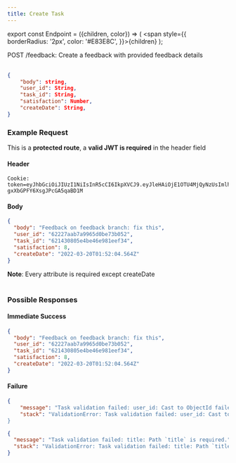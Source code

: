 ```yaml
---
title: Create Task
---
```


export const Endpoint = ({children, color}) => ( <span style={{
borderRadius: '2px',
color: '#E83E8C',
}}>{children}</span> );

<Endpoint>POST /feedback</Endpoint>: Create a feedback with provided feedback details <br></br>

```json
{
    "body": string,
    "user_id": String,
    "task_id": String,
    "satisfaction": Number,
    "createDate": String,
}
```

### Example Request

This is a **protected route**, a **valid JWT is required** in the header field

#### Header

```
Cookie:
token=eyJhbGciOiJIUzI1NiIsInR5cCI6IkpXVCJ9.eyJleHAiOjE1OTU4MjQyNzUsImlhdCI6IjIwMjAtMDctMjdUMDA6MjY6MTUuNzg5NTg0Mi0wNDowMCIsInN1YiI6ImNocmlzIn0.5US2_ITKcfgkpEbfsR-gxXbGPFY6XsgJPcGA5qaBD1M
```

#### Body

```json
{
  "body": "Feedback on feedback branch: fix this",
  "user_id": "62227aab7a9965d0be73b052",
  "task_id": "621430805e4be46e981eef34",
  "satisfaction": 8,
  "createDate": "2022-03-20T01:52:04.564Z"
}
```

**Note**: Every attribute is required except createDate <br></br>

### Possible Responses

#### Immediate Success

```json
{
  "body": "Feedback on feedback branch: fix this",
  "user_id": "62227aab7a9965d0be73b052",
  "task_id": "621430805e4be46e981eef34",
  "satisfaction": 8,
  "createDate": "2022-03-20T01:52:04.564Z"
}
```

#### Failure

```json
{
    "message": "Task validation failed: user_id: Cast to ObjectId failed for value \"62227aab7a99673b052\" (type string) at path \"user_id\"",
    "stack": "ValidationError: Task validation failed: user_id: Cast to ObjectId failed for value \"62227aab7a99673b052\" (type string) at path \"user_id\"
}
```

```json
{
  "message": "Task validation failed: title: Path `title` is required.",
  "stack": "ValidationError: Task validation failed: title: Path `title` is required."
}
```
